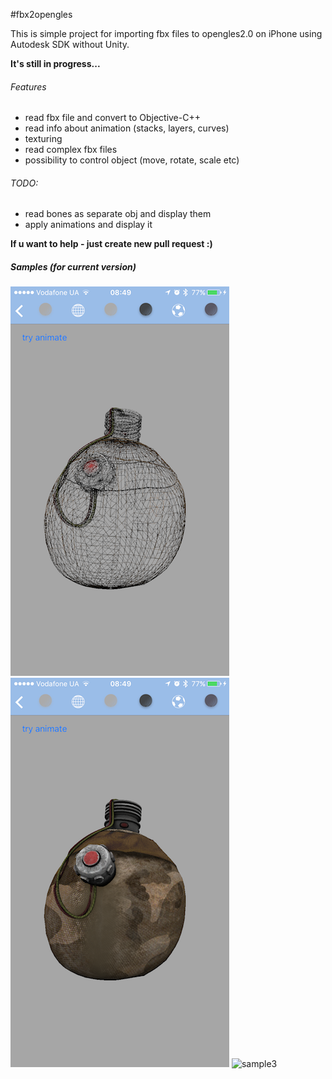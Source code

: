 #fbx2opengles

This is simple project for importing fbx files to opengles2.0 on iPhone using Autodesk SDK without Unity.

**It's still in progress...**

###### Features
* read fbx file and convert to Objective-C++
* read info about animation (stacks, layers, curves)
* texturing
* read complex fbx files
* possibility to control object (move, rotate, scale etc)

###### TODO:

* read bones as separate obj and display them
* apply animations and display it

**If u want to help - just create new pull request :)**

##### Samples (for current version)

![sample1](md/IMG_1954.PNG)
![sample2](md/IMG_1953.PNG)
![sample3](md/display.gif)
